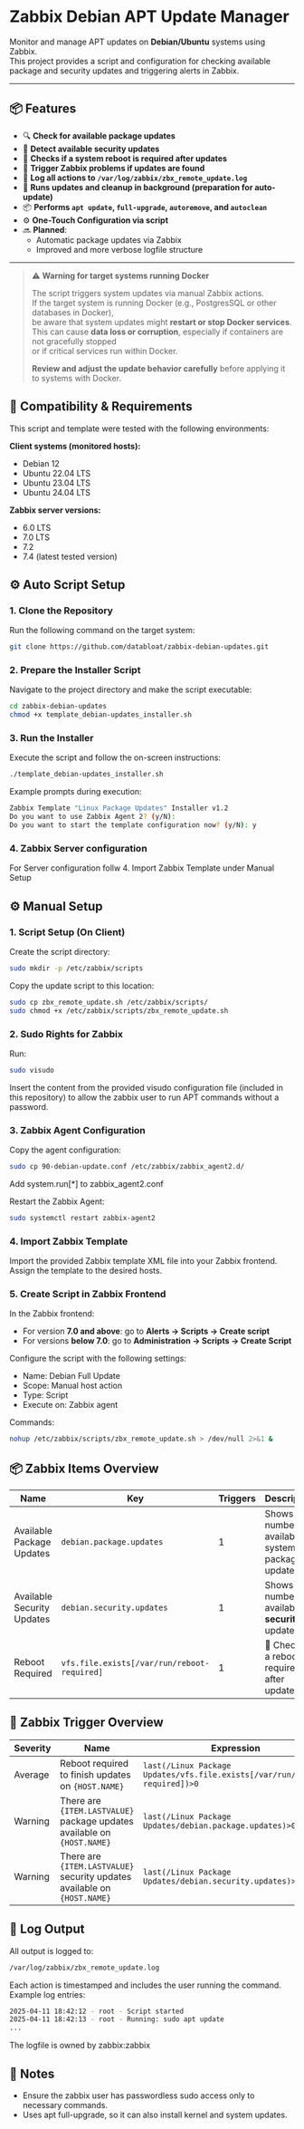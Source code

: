 # Zabbix Debian APT Update Manager

Monitor and manage APT updates on **Debian/Ubuntu** systems using Zabbix.  
This project provides a script and configuration for checking available package and security updates and triggering alerts in Zabbix.

---

## 📦 Features

- 🔍 **Check for available package updates**
- 🔐 **Detect available security updates**
- 🔄 **Checks if a system reboot is required after updates**
- 🚨 **Trigger Zabbix problems if updates are found**
- 📄 **Log all actions to `/var/log/zabbix/zbx_remote_update.log`**
- 🧪 **Runs updates and cleanup in background (preparation for auto-update)**
- 📦 **Performs `apt update`, `full-upgrade`, `autoremove`, and `autoclean`**
- ⚙️ **One-Touch Configuration via script**
- 🔜 **Planned**:
  - Automatic package updates via Zabbix
  - Improved and more verbose logfile structure

---
> ⚠️ **Warning for target systems running Docker**
>
> The script triggers system updates via manual Zabbix actions.  
> If the target system is running Docker (e.g., PostgresSQL or other databases in Docker),  
> be aware that system updates might **restart or stop Docker services**.  
> This can cause **data loss or corruption**, especially if containers are not gracefully stopped  
> or if critical services run within Docker.  
>
> **Review and adjust the update behavior carefully** before applying it to systems with Docker.

## 🧩 Compatibility & Requirements

This script and template were tested with the following environments:

**Client systems (monitored hosts):**
- Debian 12
- Ubuntu 22.04 LTS
- Ubuntu 23.04 LTS
- Ubuntu 24.04 LTS

**Zabbix server versions:**
- 6.0 LTS
- 7.0 LTS
- 7.2 
- 7.4 (latest tested version)

## ⚙️ Auto Script Setup

### 1. Clone the Repository
Run the following command on the target system:

```bash
git clone https://github.com/databloat/zabbix-debian-updates.git
```

### 2. Prepare the Installer Script
Navigate to the project directory and make the script executable:

```bash
cd zabbix-debian-updates
chmod +x template_debian-updates_installer.sh
```

### 3. Run the Installer
Execute the script and follow the on-screen instructions:

```bash
./template_debian-updates_installer.sh
```

Example prompts during execution:

```bash
Zabbix Template "Linux Package Updates" Installer v1.2
Do you want to use Zabbix Agent 2? (y/N):
Do you want to start the template configuration now? (y/N): y
```

### 4. Zabbix Server configuration

For Server configuration follw 4. Import Zabbix Template under Manual Setup

## ⚙️ Manual Setup 

### 1. Script Setup (On Client)

Create the script directory:

```bash
sudo mkdir -p /etc/zabbix/scripts
```
Copy the update script to this location:
```bash
sudo cp zbx_remote_update.sh /etc/zabbix/scripts/
sudo chmod +x /etc/zabbix/scripts/zbx_remote_update.sh
```

### 2. Sudo Rights for Zabbix

Run:
```bash
sudo visudo
```
Insert the content from the provided visudo configuration file (included in this repository) to allow the zabbix user to run APT commands without a password.

### 3. Zabbix Agent Configuration
Copy the agent configuration:
```bash
sudo cp 90-debian-update.conf /etc/zabbix/zabbix_agent2.d/
```

Add system.run[*] to zabbix_agent2.conf

Restart the Zabbix Agent:
```bash
sudo systemctl restart zabbix-agent2
```

### 4. Import Zabbix Template

Import the provided Zabbix template XML file into your Zabbix frontend. Assign the template to the desired hosts.

### 5. Create Script in Zabbix Frontend

In the Zabbix frontend:

- For version **7.0 and above**: go to **Alerts → Scripts → Create script**
- For versions **below 7.0**: go to **Administration → Scripts → Create Script**

Configure the script with the following settings:
- Name: Debian Full Update
- Scope: Manual host action
- Type: Script
- Execute on: Zabbix agent

Commands:
```bash
nohup /etc/zabbix/scripts/zbx_remote_update.sh > /dev/null 2>&1 &
```
## 📦 Zabbix Items Overview

| Name                      | Key                                         | Triggers | Description                                           |
|---------------------------|---------------------------------------------|----------|-------------------------------------------------------|
| Available Package Updates | `debian.package.updates`                   | 1        | Shows the number of available system package updates. |
| Available Security Updates| `debian.security.updates`                  | 1        | Shows the number of available **security** updates.   |
| Reboot Required           | `vfs.file.exists[/var/run/reboot-required]`| 1        | 🔄 Checks if a reboot is required after updates.       |

## 🚨 Zabbix Trigger Overview

| Severity | Name                                                  | Expression                                                                 |
|----------|-------------------------------------------------------|----------------------------------------------------------------------------|
| Average  | Reboot required to finish updates on `{HOST.NAME}`    | `last(/Linux Package Updates/vfs.file.exists[/var/run/reboot-required])>0`|
| Warning  | There are `{ITEM.LASTVALUE}` package updates available on `{HOST.NAME}` | `last(/Linux Package Updates/debian.package.updates)>0`|
| Warning  | There are `{ITEM.LASTVALUE}` security updates available on `{HOST.NAME}` | `last(/Linux Package Updates/debian.security.updates)>0`|


## 📂 Log Output

All output is logged to:
```bash
/var/log/zabbix/zbx_remote_update.log
```

Each action is timestamped and includes the user running the command. Example log entries:
```bash
2025-04-11 18:42:12 - root - Script started
2025-04-11 18:42:13 - root - Running: sudo apt update
...
```

The logfile is owned by zabbix:zabbix


## 📌 Notes
- Ensure the zabbix user has passwordless sudo access only to necessary commands.
- Uses apt full-upgrade, so it can also install kernel and system updates.

